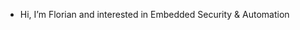 - Hi, I’m Florian and interested in Embedded Security & Automation

<!---
Flori4n96/Flori4n96 is a ✨ special ✨ repository because its `README.md` (this file) appears on your GitHub profile.
You can click the Preview link to take a look at your changes.
--->
